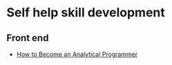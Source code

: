 # Self help skill development 

## Front end
- [How to Become an Analytical Programmer](https://www.freecodecamp.org/news/how-to-become-an-analytical-programmer-compare-five-projects/)
